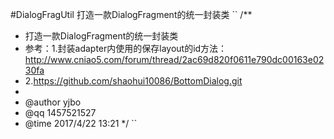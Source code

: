 #DialogFragUtil 打造一款DialogFragment的统一封装类
``
/**
 * 打造一款DialogFragment的统一封装类
 * 参考：1.封装adapter内使用的保存layout的id方法：http://www.cniao5.com/forum/thread/2ac69d820f0611e790dc00163e0230fa
 * 2.https://github.com/shaohui10086/BottomDialog.git
 *
 * @author yjbo
 * @qq 1457521527
 * @time 2017/4/22 13:21
 */
``